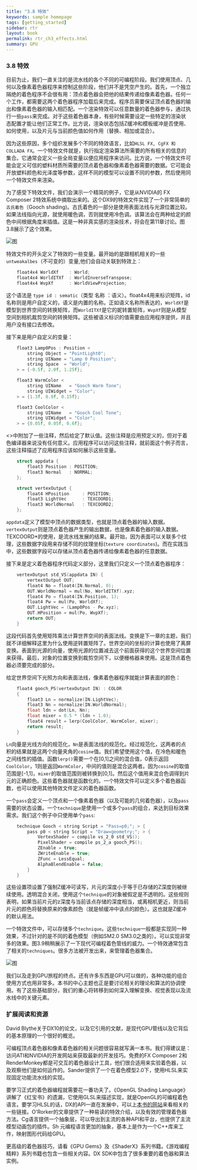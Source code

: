 ```yaml
---
title: "3.8 特效"
keywords: sample homepage
tags: [getting_started]
sidebar: rtr
layout: book
permalink: rtr_ch3_effects.html
summary: GPU
---
```


### 3.8 特效
目前为止，我们一直关注的是流水线的各个不同的可编程阶段。我们使用顶点、几何以及像素着色器程序来控制这些阶段，他们并不是凭空产生的。首先，一个独立隔绝的着色程序不会很有用：顶点着色器会把他的结果传递给像素着色器。任何一个工作，都需要这两个着色器程序加载后来完成。程序员需要保证顶点着色器的输出和像素着色器的输入相匹配。一个渲染特效可以任意数量的着色器参与，通过执行一些`pass`来完成。对于这些着色器本身，有些时候需要设定一些特定的渲染状态配置才能让他们正常工作。比方说，渲染状态包括Z缓冲和模板缓冲是否使用、如何使用，以及片元与当前颜色值如何作用（替换、相加或混合）。

因为这些原因，多个组织发展多个不同的特效语言，比如`HLSL FX, CgFX 和 COLLADA FX`。一个特效文件就是，执行指定渲染算法所需要的所有相关的信息的集合。它通常会定义一些全局变量以便应用程序来访问。比方说，一个特效文件可能会定义可信的塑料材质所需要的顶点着色器和像素着色器需要的数据。它可能会开放塑料颜色和光泽度等参数，这样不同的模型可以设置不同的参数，然后使用同一个特效文件来渲染。

为了感受下特效文件，我们会演示一个精简的例子，它是从NVIDIA的 FX Composer 2特效系统中摘取出来的。这个DX9的特效文件实现了一个非常简单的`古氏着色`（Gooch shading)。古氏着色的一部分是使用表面法线与光源位置比较。如果法线指向光源，就使用暖色调，否则就使用冷色调。该算法会在两种给定的颜色中间根据角度来插值。这是一种非真实感的渲染技术，将会在第11章讨论。图3.8展示了这个效果。

![图](/images/RTR3.03.08.png)

特效文件的开头定义了特效的一些变量。最开始的是跟相机相关的一些`untweakalbes`（不可变的）变量,他们会自动关联到特效上：

``` c
	float4x4 WorldXf    : World;
	float4x4 WorldITXf  : WorldInverseTranspose;
	float4x4 WvpXf      : WorldViewProjection;
```

这个语法是 `type id : sematic`（类型 名称 ：语义）。float4x4用来标识矩阵，id名称则是用户自定义的，语义是内置的名称。正如语义名称所表达的，`WorldXf`是模型到世界空间的转换矩阵，而`WorldITXf`是它的妮转置矩阵，`WvpXf`则是从模型空间到相机裁剪空间的转换矩阵。这些被语义标识的值需要由应用程序提供，并且用户没有接口去修改。

接下来是用户自定义的变量：

``` c
	float3 Lamp0Pos : Position <
		string Object = "PointLight0";
		string UIName = "Lamp 0 Position";
		string Space  = "World";
	> = {-0.5f, 2.0f, 1.25f};

	float3 WarmColor <
		string UIName   = "Gooch Warm Tone";
		string UIWidget = "Color";
	> = {1.3f, 0.9f, 0.15f};

	float3 CoolColor <
		string UIName   = "Gooch Cool Tone";
		string UIWidget = "Color";
	> = {0.05f, 0.05f, 0.6f};
```

<>中附加了一些注释，然后给定了默认值。这些注释是应用预定义的，但对于着色编译器来说没有任何意义。应用程序可以访问这些注释，就前面这个例子而言，这些注释描述了应用程序应该如何展示这些变量。

``` c
	struct appdata {
		float3 Position : POSITION;
		float3 Normal   : NORMAL;
	};

	struct vertexOutput {
		float4 HPosition     : POSITION;
		float3 LightVec      : TEXCOORD1;
		float3 WorldNormal   : TEXCOORD2;
	};
```

`appdata`定义了模型中顶点的数据类型，也就是顶点着色器的输入数据。`vertexOutput`则是顶点着色器产生的输出数据，也是像素着色器的输入数据。TEXCOORD*的使用，是流水线发展的结果。最开始，因为表面可以关联多个纹理，这些数据字段用来存储不同的纹理坐标(`texture coordinates`)。而在实践当中，这些数据字段可以存储从顶点着色器传递给像素着色器的任意数据。

接下来是定义着色器程序代码定义部分，这里我们只定义一个顶点着色器程序：

``` c
	vertexOutput std_VS(appdata IN) {
		vertextOutput OUT;
		float4 No = float4(IN.Normal, 0);
		OUT.WorldNormal = mul(No, WorldITXf).xyz;
		float4 Po = float4(IN.Position, 1);
		float4 Pw = mul(Po, WorldXf);
		OUT.LightVec = (Lamp0Pos - Pw.xyz);
		OUT.HPosition = mul(Po, WvpXf);
		return OUT;
	}
```

这段代码首先使用矩阵乘法计算世界空间的表面法线。变换是下一章的主题，我们就不详细解释这里为什么使用逆转置矩阵了。世界空间的坐标的计算也使用了离屏变换。表面到光源的向量，使用光源的位置减去这个前面获得的这个世界空间位置来获得。最后，对象的位置变换到裁剪空间下，以便栅格器来使用。这是顶点着色器必须要完成的部分。

给定世界空间下光照方向和表面法线，像素着色器程序就能计算表面的颜色：

``` c
	float4 gooch_PS(vertexOutput IN) : COLOR
	{
		float3 Ln = normalize(IN.LightVec);
		float3 Nn = normalize(IN.WorldNormal);
		float ldn = dot(Ln, Nn);
		float mixer = 0.5 * (ldn + 1.0);
		float4 result = lerp(CoolColor, WarmColor, mixer);
		return result;
	}
```

`Ln`向量是光线方向的规范化，`Nn`是表面法线的规范化。经过规范化，这两者的点积的结果就是这两个向量夹角的`cosine`值。我们希望使用这个值，在冷色和暖色之间线性的插值。函数`lerp()`需要一个在[0,1]之间的混合值，0表示返回`CoolColor`，1则是返回`WarmColor`，中间的值则是混合这两者。因为`cosine`的取值范围是[-1,1]，`mixer`的取值范围则被转换到[0,1]。然后这个值用来混合色调得到片元的正确颜色。这些着色器就是函数化的。一个特效文件可以定义多个着色器函数，也可以使用其他特效文件定义的着色器函数。

一个`pass`会定义一个顶点和一个像素着色器（以及可能的几何着色器），以及`pass`需要的状态设置。一个`technique`是使用一个或多个`pass`的组合，来达到目标效果需求。我们这个例子中只使用单个`pass`:

``` c
	technique Gooch < string Script = "Pass=p0;"; > {
		pass p0 < string Script = "Draw=geometry;"; > {
			VertexShader = compile vs_2_0 std_VS();
			PixelShader = compile ps_2_a gooch_PS();
			ZEnable = true;
			ZWriteEnable = true;
			ZFunc = LessEqual;
			AlphaBlendEnable = false;
		}
	}
```

这些设置项设置了强制Z缓冲可读写，片元的深度小于等于已存储的Z深度则被继续使用。透明混合关闭，使用这个`technique`的对象被假定是不透明的。这些规则表明，如果当前片元的z深度与当前该点存储的深度相当，或离相机更近，则当前片元的颜色将替换原来的像素颜色（就是帧缓冲中该点的颜色）。这也就是Z缓冲的默认用法。

一个特效文件中，可以存储多个`technique`。这些`technique`一般都是实现同一种效果，不过针对的是不同的着色模型（例如SM2.0 SM3.0之类的）。可以实现非常多的效果。图3.9稍稍展示了一下现代可编程着色管线的威力。一个特效通常包含了相关的`techniques`。很多方法被开发出来，来管理着色器集合。

![图](/images/RTR3.03.09.png)

我们以及走到GPU旅程的终点。还有许多东西是GPU可以做的，各种功能的组合使用方式也用非常多。本书的中心主题也正是要讨论相关的理论和算法的协调使用。有了这些基础部分，我们的重心将转移到如何深入理解变换、视觉表现以及流水线中的关键元素。


### 扩展阅读和资源
David Blythe关于DX10的论文，以及它引用的文献，是现代GPU管线以及它背后的基本原理的一个很好的概览。

可编程顶点着色器和像素着色器的相关问题很容易就写满一本书。我们得建议是：访问ATI和NVIDIA的开发网站来获取最新的开发技巧。免费的FX Composer 2和RenderMonkey都是可交互的着色器设计工具，他们很合适用来实验着色器，以及观察他们是如何运作的。Sander提供了一个在着色模型2.0下，使用HLSL来实现固定功能流水线的实现。

要学习正式的着色器编程就需要花一番功夫了。《OpenGL Shading Language》讲解了《红宝书》的遗漏，它使用GLSL来描述实现，就是OpenGL的可编程着色语言。要学习HLSL的话，DX的API一直在发展中，可以上[本书的网站](http://www.realtimerendering.com)来看相关的一些链接。O'Rorker的文章提供了一种易读的特效介绍，以及有效的管理着色器方法。Cg语言提供一个抽象层，可以导出到主流的各种API和平台，也提供了主流模型动画包的插件。Sh 元编程语言更加的抽象，基本上是作为一个C++库来工作，映射图形代码给GPU。

更高级的着色器技巧，请看《GPU Gems》及《ShaderX》系列书籍。《游戏编程精粹》系列书籍也包含一些相关内容。DX SDK中包含了很多重要的着色器和算法实例。


